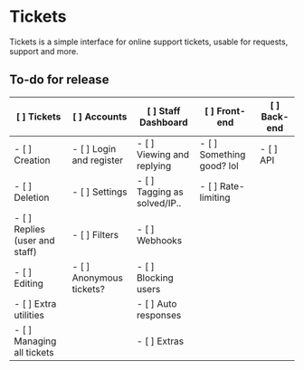 # Tickets
Tickets is a simple interface for online support tickets, usable for requests, support and more.

## To-do for release
[ ] Tickets | [ ] Accounts | [ ] Staff Dashboard | [ ] Front-end | [ ] Back-end
--- | --- | --- | --- | ---
- [ ] Creation | - [ ] Login and register | - [ ] Viewing and replying | - [ ] Something good? lol | - [ ] API
- [ ] Deletion | - [ ] Settings | - [ ] Tagging as solved/IP.. | - [ ] Rate-limiting
- [ ] Replies (user and staff) | - [ ] Filters | - [ ] Webhooks
- [ ] Editing | - [ ] Anonymous tickets? | - [ ] Blocking users |  | 
- [ ] Extra utilities |   | - [ ] Auto responses |  | 
- [ ] Managing all tickets |  | - [ ] Extras |  | 
